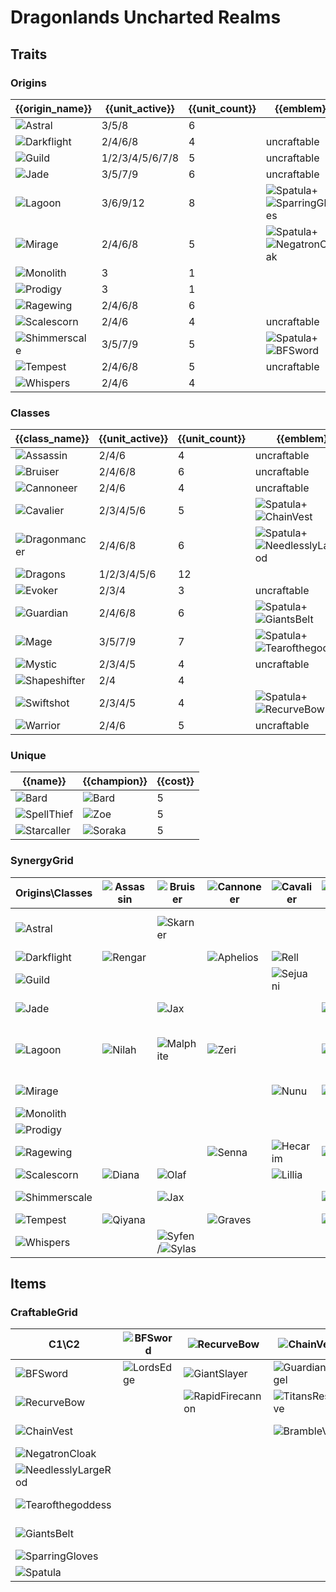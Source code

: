 # Dragonlands Uncharted Realms

## Traits
### Origins
| {{origin_name}}                                                  | {{unit_active}} | {{unit_count}} | {{emblem}}                                                                                                    | {{desc}} |
| -                                                                | -               | -              | -                                                                                                             | -        |
| ![Astral](../tfttraits/icon/set7.5/Astral.svg)                   | 3/5/8           | 6              |                                                                                                               |          |
| ![Darkflight](../tfttraits/icon/set7.5/DarkflightEmblem.png)     | 2/4/6/8         | 4              | uncraftable                                                                                                   |          |
| ![Guild](../tfttraits/icon/set7.5/GuildEmblem.png)               | 1/2/3/4/5/6/7/8 | 5              | uncraftable                                                                                                   |          |
| ![Jade](../tfttraits/icon/set7.5/JadeEmblem.png)                 | 3/5/7/9         | 6              | uncraftable                                                                                                   |          |
| ![Lagoon](../tfttraits/icon/set7.5/LagoonEmblem.png)             | 3/6/9/12        | 8              | ![Spatula](../tftitems/icon/set7.5/Spatula.png)+![SparringGloves](../tftitems/icon/set7.5/SparringGloves.png) |          |
| ![Mirage](../tfttraits/icon/set7.5/MirageEmblem.png)             | 2/4/6/8         | 5              | ![Spatula](../tftitems/icon/set7.5/Spatula.png)+![NegatronCloak](../tftitems/icon/set7.5/NegatronCloak.png)   |          |
| ![Monolith](../tfttraits/icon/set7.5/Monolith.svg)               | 3               | 1              |                                                                                                               |          |
| ![Prodigy](../tfttraits/icon/set7.5/Prodigy.svg)                 | 3               | 1              |                                                                                                               |          |
| ![Ragewing](../tfttraits/icon/set7.5/Ragewing.svg)               | 2/4/6/8         | 6              |                                                                                                               |          |
| ![Scalescorn](../tfttraits/icon/set7.5/ScalescornEmblem.png)     | 2/4/6           | 4              | uncraftable                                                                                                   |          |
| ![Shimmerscale](../tfttraits/icon/set7.5/ShimmerscaleEmblem.png) | 3/5/7/9         | 5              | ![Spatula](../tftitems/icon/set7.5/Spatula.png)+![BFSword](../tftitems/icon/set7.5/BFSword.png)               |          |
| ![Tempest](../tfttraits/icon/set7.5/TempestEmblem.png)           | 2/4/6/8         | 5              | uncraftable                                                                                                   |          |
| ![Whispers](../tfttraits/icon/set7.5/Whispers.svg)               | 2/4/6           | 4              |                                                                                                               |          |

### Classes
| {{class_name}}                                                   | {{unit_active}} | {{unit_count}} | {{emblem}}                                                                                                            | {{desc}} |
| -                                                                | -               | -              | -                                                                                                                     | -        |
| ![Assassin](../tfttraits/icon/set7.5/YoumuusGhostblade.png)      | 2/4/6           | 4              | uncraftable                                                                                                           |          |
| ![Bruiser](../tfttraits/icon/set7.5/BruiserEmblem.png)           | 2/4/6/8         | 6              | uncraftable                                                                                                           |          |
| ![Cannoneer](../tfttraits/icon/set7.5/CannoneerEmblem.png)       | 2/4/6           | 4              | uncraftable                                                                                                           |          |
| ![Cavalier](../tfttraits/icon/set7.5/CavalierEmblem.png)         | 2/3/4/5/6       | 5              | ![Spatula](../tftitems/icon/set7.5/Spatula.png)+![ChainVest](../tftitems/icon/set7.5/ChainVest.png)                   |          |
| ![Dragonmancer](../tfttraits/icon/set7.5/DragonmancerEmblem.png) | 2/4/6/8         | 6              | ![Spatula](../tftitems/icon/set7.5/Spatula.png)+![NeedlesslyLargeRod](../tftitems/icon/set7.5/NeedlesslyLargeRod.png) |          |
| ![Dragons](../tfttraits/icon/set7.5/Dragons.svg)                 | 1/2/3/4/5/6     | 12             |                                                                                                                       |          |
| ![Evoker](../tfttraits/icon/set7.5/EvokerEmblem.png)             | 2/3/4           | 3              | uncraftable                                                                                                           |          |
| ![Guardian](../tfttraits/icon/set7.5/GuardianEmblem.png)         | 2/4/6/8         | 6              | ![Spatula](../tftitems/icon/set7.5/Spatula.png)+![GiantsBelt](../tftitems/icon/set7.5/GiantsBelt.png)                 |          |
| ![Mage](../tfttraits/icon/set7.5/MageEmblem.png)                 | 3/5/7/9         | 7              | ![Spatula](../tftitems/icon/set7.5/Spatula.png)+![Tearofthegoddess](../tftitems/icon/set7.5/Tearofthegoddess.png)     |          |
| ![Mystic](../tfttraits/icon/set7.5/MysticEmblem.png)             | 2/3/4/5         | 4              | uncraftable                                                                                                           |          |
| ![Shapeshifter](../tfttraits/icon/set7.5/Shapeshifter.svg)       | 2/4             | 4              |                                                                                                                       |          |
| ![Swiftshot](../tfttraits/icon/set7.5/SwiftshotEmblem.png)       | 2/3/4/5         | 4              | ![Spatula](../tftitems/icon/set7.5/Spatula.png)+![RecurveBow](../tftitems/icon/set7.5/RecurveBow.png)                 |          |
| ![Warrior](../tfttraits/icon/set7.5/WarriorEmblem.png)           | 2/4/6           | 5              | uncraftable                                                                                                           |          |

### Unique
| {{name}}                                               | {{champion}}                                      | {{cost}} |
| -                                                      | -                                                 | -        |
| ![Bard](../tfttraits/icon/set7.5/Bard.svg)             | ![Bard](../tftchampions/icon/set7.5/Bard.png)     | 5        |
| ![SpellThief](../tfttraits/icon/set7.5/SpellThief.svg) | ![Zoe](../tftchampions/icon/set7.5/Zoe.png)       | 5        |
| ![Starcaller](../tfttraits/icon/set7.5/Starcaller.svg) | ![Soraka](../tftchampions/icon/set7.5/Soraka.png) | 5        |

### SynergyGrid
| Origins\Classes                                                  | ![Assassin](../tfttraits/icon/set7.5/YoumuusGhostblade.png) | ![Bruiser](../tfttraits/icon/set7.5/BruiserEmblem.png)                                          | ![Cannoneer](../tfttraits/icon/set7.5/CannoneerEmblem.png) | ![Cavalier](../tfttraits/icon/set7.5/CavalierEmblem.png) | ![Dragonmancer](../tfttraits/icon/set7.5/DragonmancerEmblem.png) | ![Dragons](../tfttraits/icon/set7.5/Dragons.svg)            | ![Evoker](../tfttraits/icon/set7.5/EvokerEmblem.png)        | ![Guardian](../tfttraits/icon/set7.5/GuardianEmblem.png)                                      | ![Mage](../tfttraits/icon/set7.5/MageEmblem.png)                                                  | ![Mystic](../tfttraits/icon/set7.5/MysticEmblem.png)    | ![Shapeshifter](../tfttraits/icon/set7.5/Shapeshifter.svg) | ![Swiftshot](../tfttraits/icon/set7.5/SwiftshotEmblem.png) | ![Warrior](../tfttraits/icon/set7.5/WarriorEmblem.png)                                        |
| -                                                                | -                                                           | -                                                                                               | -                                                          | -                                                        | -                                                                | -                                                           | -                                                           | -                                                                                             | -                                                                                                 | -                                                       | -                                                          | -                                                          | -                                                                                             |
| ![Astral](../tfttraits/icon/set7.5/Astral.svg)                   |                                                             | ![Skarner](../tftchampions/icon/set7.5/Skarner.png)                                             |                                                            |                                                          |                                                                  | ![AurelionSol](../tftchampions/icon/set7.5/AurelionSol.png) | ![AurelionSol](../tftchampions/icon/set7.5/AurelionSol.png) |                                                                                               | ![Lux](../tftchampions/icon/set7.5/Lux.jpg)/![Vladimir](../tftchampions/icon/set7.5/Vladimir.png) |                                                         | ![Nidalee](../tftchampions/icon/set7.5/Nidalee.png)        | ![Varus](../tftchampions/icon/set7.5/Varus.png)            |                                                                                               |
| ![Darkflight](../tfttraits/icon/set7.5/DarkflightEmblem.png)     | ![Rengar](../tftchampions/icon/set7.5/Rengar.jpg)           |                                                                                                 | ![Aphelios](../tftchampions/icon/set7.5/Aphelios.jpg)      | ![Rell](../tftchampions/icon/set7.5/Rell.jpg)            |                                                                  | ![Swain](../tftchampions/icon/set7.5/Swain.jpg)             |                                                             |                                                                                               |                                                                                                   |                                                         |                                                            |                                                            |                                                                                               |
| ![Guild](../tfttraits/icon/set7.5/GuildEmblem.png)               |                                                             |                                                                                                 |                                                            | ![Sejuani](../tftchampions/icon/set7.5/Sejuani.png)      |                                                                  | ![Zippy](../tftchampions/icon/set7.5/Zippy.png)             |                                                             |                                                                                               |                                                                                                   | ![Bard](../tftchampions/icon/set7.5/Bard.png)           | ![Jayce](../tftchampions/icon/set7.5/Jayce.jpg)            | ![Twitch](../tftchampions/icon/set7.5/Twitch.png)          |                                                                                               |
| ![Jade](../tfttraits/icon/set7.5/JadeEmblem.png)                 |                                                             | ![Jax](../tftchampions/icon/set7.5/Jax.jpg)                                                     |                                                            |                                                          | ![Karma](../tftchampions/icon/set7.5/Karma.png)                  | ![ShiOhYu](../tftchampions/icon/set7.5/ShiOhYu.png)         |                                                             |                                                                                               |                                                                                                   | ![ShiOhYu](../tftchampions/icon/set7.5/ShiOhYu.png)     | ![Gnar](../tftchampions/icon/set7.5/Gnar.png)              |                                                            | ![MonkeyKing](../tftchampions/icon/set7.5/MonkeyKing.jpg)                                     |
| ![Lagoon](../tfttraits/icon/set7.5/LagoonEmblem.png)             | ![Nilah](../tftchampions/icon/set7.5/Nilah.jpg)             | ![Malphite](../tftchampions/icon/set7.5/Malphite.jpg)                                           | ![Zeri](../tftchampions/icon/set7.5/Zeri.jpg)              |                                                          | ![Kaisa](../tftchampions/icon/set7.5/Kaisa.jpg)                  | ![Sohm](../tftchampions/icon/set7.5/Sohm.jpg)               | ![Seraphine](../tftchampions/icon/set7.5/Seraphine.jpg)     | ![Zac](../tftchampions/icon/set7.5/Zac.jpg)                                                   | ![Sohm](../tftchampions/icon/set7.5/Sohm.jpg)/![Taliyah](../tftchampions/icon/set7.5/Taliyah.jpg) | ![Seraphine](../tftchampions/icon/set7.5/Seraphine.jpg) |                                                            |                                                            |                                                                                               |
| ![Mirage](../tfttraits/icon/set7.5/MirageEmblem.png)             |                                                             |                                                                                                 |                                                            | ![Nunu](../tftchampions/icon/set7.5/Nunu.png)            | ![Yasuo](../tftchampions/icon/set7.5/Yasuo.png)                  | ![Daeja](../tftchampions/icon/set7.5/Daeja.png)             |                                                             | ![Leona](../tftchampions/icon/set7.5/Leona.png)                                               |                                                                                                   |                                                         |                                                            |                                                            | ![Yasuo](../tftchampions/icon/set7.5/Yasuo.png)/![Yone](../tftchampions/icon/set7.5/Yone.png) |
| ![Monolith](../tfttraits/icon/set7.5/Monolith.svg)               |                                                             |                                                                                                 |                                                            |                                                          |                                                                  | ![Terra](../tftchampions/icon/set7.5/Terra.jpg)             |                                                             |                                                                                               |                                                                                                   |                                                         |                                                            |                                                            |                                                                                               |
| ![Prodigy](../tfttraits/icon/set7.5/Prodigy.svg)                 |                                                             |                                                                                                 |                                                            |                                                          |                                                                  | ![Nomsy](../tftchampions/icon/set7.5/Nomsy.jpg)             |                                                             |                                                                                               |                                                                                                   |                                                         |                                                            |                                                            |                                                                                               |
| ![Ragewing](../tfttraits/icon/set7.5/Ragewing.svg)               |                                                             |                                                                                                 | ![Senna](../tftchampions/icon/set7.5/Senna.png)            | ![Hecarim](../tftchampions/icon/set7.5/Hecarim.png)      | ![Sett](../tftchampions/icon/set7.5/Sett.png)                    | ![Shyvana](../tftchampions/icon/set7.5/Shyvana.png)         |                                                             | ![Rakan](../tftchampions/icon/set7.5/Rakan.jpg)                                               |                                                                                                   | ![Rakan](../tftchampions/icon/set7.5/Rakan.jpg)         | ![Shyvana](../tftchampions/icon/set7.5/Shyvana.png)        | ![Xayah](../tftchampions/icon/set7.5/Xayah.png)            |                                                                                               |
| ![Scalescorn](../tfttraits/icon/set7.5/ScalescornEmblem.png)     | ![Diana](../tftchampions/icon/set7.5/Diana.png)             | ![Olaf](../tftchampions/icon/set7.5/Olaf.png)                                                   |                                                            | ![Lillia](../tftchampions/icon/set7.5/Lillia.png)        |                                                                  |                                                             |                                                             | ![Braum](../tftchampions/icon/set7.5/Braum.png)                                               | ![Lillia](../tftchampions/icon/set7.5/Lillia.png)                                                 |                                                         |                                                            |                                                            | ![Olaf](../tftchampions/icon/set7.5/Olaf.png)                                                 |
| ![Shimmerscale](../tfttraits/icon/set7.5/ShimmerscaleEmblem.png) |                                                             | ![Jax](../tftchampions/icon/set7.5/Jax.jpg)                                                     |                                                            |                                                          | ![Volibear](../tftchampions/icon/set7.5/Volibear.png)            | ![Idas](../tftchampions/icon/set7.5/Idas.png)               |                                                             | ![Idas](../tftchampions/icon/set7.5/Idas.png)/![Nasus](../tftchampions/icon/set7.5/Nasus.jpg) | ![Zoe](../tftchampions/icon/set7.5/Zoe.png)                                                       |                                                         |                                                            |                                                            |                                                                                               |
| ![Tempest](../tfttraits/icon/set7.5/TempestEmblem.png)           | ![Qiyana](../tftchampions/icon/set7.5/Qiyana.png)           |                                                                                                 | ![Graves](../tftchampions/icon/set7.5/Graves.jpg)          |                                                          | ![LeeSin](../tftchampions/icon/set7.5/LeeSin.png)                | ![AoShin](../tftchampions/icon/set7.5/AoShin.png)           |                                                             |                                                                                               |                                                                                                   |                                                         |                                                            | ![Ezreal](../tftchampions/icon/set7.5/Ezreal.png)          |                                                                                               |
| ![Whispers](../tfttraits/icon/set7.5/Whispers.svg)               |                                                             | ![Syfen](../tftchampions/icon/set7.5/Syfen.png)/![Sylas](../tftchampions/icon/set7.5/Sylas.png) |                                                            |                                                          |                                                                  | ![Syfen](../tftchampions/icon/set7.5/Syfen.png)             | ![Zyra](../tftchampions/icon/set7.5/Zyra.jpg)               |                                                                                               | ![Sylas](../tftchampions/icon/set7.5/Sylas.png)                                                   |                                                         |                                                            |                                                            | ![Pantheon](../tftchampions/icon/set7.5/Pantheon.jpg)                                         |

## Items
### CraftableGrid
| C1\C2                                                                 | ![BFSword](../tftitems/icon/set7.5/BFSword.png)     | ![RecurveBow](../tftitems/icon/set7.5/RecurveBow.png)           | ![ChainVest](../tftitems/icon/set7.5/ChainVest.png)         | ![NegatronCloak](../tftitems/icon/set7.5/NegatronCloak.png)       | ![NeedlesslyLargeRod](../tftitems/icon/set7.5/NeedlesslyLargeRod.png)       | ![Tearofthegoddess](../tftitems/icon/set7.5/Tearofthegoddess.png) | ![GiantsBelt](../tftitems/icon/set7.5/GiantsBelt.png)         | ![SparringGloves](../tftitems/icon/set7.5/SparringGloves.png) | ![Spatula](../tftitems/icon/set7.5/Spatula.png)                       |
| -                                                                     | -                                                   | -                                                               | -                                                           | -                                                                 | -                                                                           | -                                                                 | -                                                             | -                                                             | -                                                                     |
| ![BFSword](../tftitems/icon/set7.5/BFSword.png)                       | ![LordsEdge](../tftitems/icon/set7.5/LordsEdge.jpg) | ![GiantSlayer](../tftitems/icon/set7.5/GiantSlayer.jpg)         | ![GuardianAngel](../tftitems/icon/set7.5/GuardianAngel.png) | ![Bloodthirster](../tftitems/icon/set7.5/Bloodthirster.png)       | ![HextechGunblade](../tftitems/icon/set7.5/HextechGunblade.png)             | ![SpearofShojin](../tftitems/icon/set7.5/SpearofShojin.png)       | ![ZekesHerald](../tftitems/icon/set7.5/ZekesHerald.png)       | ![InfinityEdge](../tftitems/icon/set7.5/InfinityEdge.png)     | ![ShimmerscaleEmblem](../tftitems/icon/set7.5/ShimmerscaleEmblem.png) |
| ![RecurveBow](../tftitems/icon/set7.5/RecurveBow.png)                 |                                                     | ![RapidFirecannon](../tftitems/icon/set7.5/RapidFirecannon.png) | ![TitansResolve](../tftitems/icon/set7.5/TitansResolve.png) | ![RunaansHurricane](../tftitems/icon/set7.5/RunaansHurricane.png) | ![GuinsoosRageblade](../tftitems/icon/set7.5/GuinsoosRageblade.jpg)         | ![StatikkShiv](../tftitems/icon/set7.5/StatikkShiv.png)           | ![ZzRotPortal](../tftitems/icon/set7.5/ZzRotPortal.png)       | ![LastWhisper](../tftitems/icon/set7.5/LastWhisper.png)       | ![SwiftshotEmblem](../tftitems/icon/set7.5/SwiftshotEmblem.png)       |
| ![ChainVest](../tftitems/icon/set7.5/ChainVest.png)                   |                                                     |                                                                 | ![BrambleVest](../tftitems/icon/set7.5/BrambleVest.png)     | ![IronWill](../tftitems/icon/set7.5/IronWill.png)                 | ![LocketoftheIronSolari](../tftitems/icon/set7.5/LocketoftheIronSolari.png) | ![Fimbulwinter](../tftitems/icon/set7.5/Fimbulwinter.png)         | ![SunfireCape](../tftitems/icon/set7.5/SunfireCape.png)       | ![Shroud](../tftitems/icon/set7.5/Shroud.png)                 | ![CavalierEmblem](../tftitems/icon/set7.5/CavalierEmblem.png)         |
| ![NegatronCloak](../tftitems/icon/set7.5/NegatronCloak.png)           |                                                     |                                                                 |                                                             | ![DragonsClaw](../tftitems/icon/set7.5/DragonsClaw.png)           | ![IonicSpark](../tftitems/icon/set7.5/IonicSpark.png)                       | ![Chalice](../tftitems/icon/set7.5/Chalice.png)                   | ![Zephyr](../tftitems/icon/set7.5/Zephyr.png)                 | ![Quicksilver](../tftitems/icon/set7.5/Quicksilver.jpg)       | ![MirageEmblem](../tftitems/icon/set7.5/MirageEmblem.png)             |
| ![NeedlesslyLargeRod](../tftitems/icon/set7.5/NeedlesslyLargeRod.png) |                                                     |                                                                 |                                                             |                                                                   | ![RabadonsDeathcap](../tftitems/icon/set7.5/RabadonsDeathcap.png)           | ![LudensEcho](../tftitems/icon/set7.5/LudensEcho.png)             | ![Morellonomicon](../tftitems/icon/set7.5/Morellonomicon.png) | ![ArcaneGauntlet](../tftitems/icon/set7.5/ArcaneGauntlet.jpg) | ![DragonmancerEmblem](../tftitems/icon/set7.5/DragonmancerEmblem.png) |
| ![Tearofthegoddess](../tftitems/icon/set7.5/Tearofthegoddess.png)     |                                                     |                                                                 |                                                             |                                                                   |                                                                             | ![BlueSentinel](../tftitems/icon/set7.5/BlueSentinel.png)         | ![Redemption](../tftitems/icon/set7.5/Redemption.png)         | ![HandofJustice](../tftitems/icon/set7.5/HandofJustice.jpg)   | ![MageEmblem](../tftitems/icon/set7.5/MageEmblem.png)                 |
| ![GiantsBelt](../tftitems/icon/set7.5/GiantsBelt.png)                 |                                                     |                                                                 |                                                             |                                                                   |                                                                             |                                                                   | ![WarmogsArmor](../tftitems/icon/set7.5/WarmogsArmor.png)     | ![Backhand](../tftitems/icon/set7.5/Backhand.jpg)             | ![GuardianEmblem](../tftitems/icon/set7.5/GuardianEmblem.png)         |
| ![SparringGloves](../tftitems/icon/set7.5/SparringGloves.png)         |                                                     |                                                                 |                                                             |                                                                   |                                                                             |                                                                   |                                                               | ![ThiefsGloves](../tftitems/icon/set7.5/ThiefsGloves.png)     | ![LagoonEmblem](../tftitems/icon/set7.5/LagoonEmblem.png)             |
| ![Spatula](../tftitems/icon/set7.5/Spatula.png)                       |                                                     |                                                                 |                                                             |                                                                   |                                                                             |                                                                   |                                                               |                                                               | ![ForceofNature](../tftitems/icon/set7.5/ForceofNature.png)           |